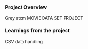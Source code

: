 ### Project Overview

 Grey atom MOVIE DATA SET PROJECT


### Learnings from the project

 CSV
data handling 



